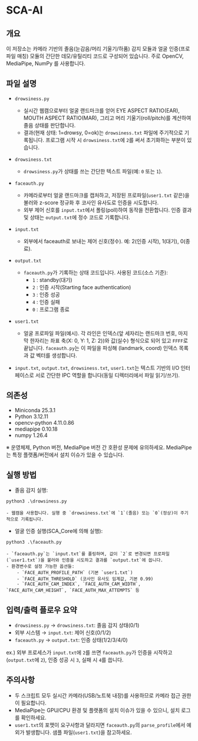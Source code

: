 # SCA-AI

## 개요

이 저장소는 카메라 기반의 졸음(눈감음/머리 기울기/하품) 감지 모듈과 얼굴 인증(프로파일 매칭) 모듈의 간단한 데모/유틸리티 코드로 구성되어 있습니다. 주로 OpenCV, MediaPipe, NumPy 를 사용합니다.

## 파일 설명

- `drowsiness.py`  
	- 실시간 웹캠으로부터 얼굴 랜드마크를 얻어 EYE ASPECT RATIO(EAR), MOUTH ASPECT RATIO(MAR), 그리고 머리 기울기(roll/pitch)를 계산하여 졸음 상태를 판단합니다.  
	- 결과(현재 상태: 1=drowsy, 0=ok)는 `drowsiness.txt` 파일에 주기적으로 기록됩니다. 프로그램 시작 시 `drowsiness.txt`에 `2`를 써서 초기화하는 부분이 있습니다.

- `drowsiness.txt`  
	- `drowsiness.py`가 상태를 쓰는 간단한 텍스트 파일(예: `0` 또는 `1`).

- `faceauth.py`  
	- 카메라로부터 얼굴 랜드마크를 캡처하고, 저장된 프로파일(`user1.txt` 같은)을 불러와 z-score 정규화 후 코사인 유사도로 인증을 시도합니다.  
	- 외부 제어 신호를 `input.txt`에서 폴링(poll)하여 동작을 전환합니다. 인증 결과 및 상태는 `output.txt`에 정수 코드로 기록합니다.

- `input.txt`  
	- 외부에서 faceauth로 보내는 제어 신호(정수). 예: 2(인증 시작), 1(대기), 0(종료).

- `output.txt`  
	- `faceauth.py`가 기록하는 상태 코드입니다. 사용된 코드(소스 기준):
		- `1` : standby(대기)
		- `2` : 인증 시작(Starting face authentication)
		- `3` : 인증 성공
		- `4` : 인증 실패
		- `0` : 프로그램 종료

- `user1.txt`  
	- 얼굴 프로파일 파일(예시). 각 라인은 인덱스(앞 세자리는 랜드마크 번호, 마지막 한자리는 좌표 축(X: 0, Y: 1, Z: 2))와 값(실수) 형식으로 되어 있고 `FFFF`로 끝납니다. `faceauth.py`는 이 파일을 파싱해 (landmark, coord) 인덱스 목록과 값 벡터를 생성합니다.

- `input.txt`, `output.txt`, `drowsiness.txt`, `user1.txt`는 텍스트 기반의 I/O 인터페이스로 서로 간단한 IPC 역할을 합니다(동일 디렉터리에서 파일 읽기/쓰기).

## 의존성

- Miniconda 25.3.1
- Python 3.12.11
- opencv-python 4.11.0.86
- mediapipe 0.10.18
- numpy 1.26.4

※ 운영체제, Python 버전, MediaPipe 버전 간 호환성 문제에 유의하세요. MediaPipe는 특정 플랫폼/버전에서 설치 이슈가 있을 수 있습니다.

## 실행 방법

- 졸음 감지 실행:

```cmd
python3 .\drowsiness.py
```

	- 웹캠을 사용합니다. 실행 중 `drowsiness.txt`에 `1`(졸음) 또는 `0`(정상)이 주기적으로 기록됩니다.

- 얼굴 인증 실행(SCA_Core에 의해 실행):

```cmd
python3 .\faceauth.py
```

	- `faceauth.py`는 `input.txt`를 폴링하며, 값이 `2`로 변경되면 프로파일(`user1.txt`)을 불러와 인증을 시도하고 결과를 `output.txt`에 씁니다.
	- 환경변수로 설정 가능한 옵션들:
		- `FACE_AUTH_PROFILE_PATH` (기본 `user1.txt`)
		- `FACE_AUTH_THRESHOLD` (코사인 유사도 임계값, 기본 0.99)
		- `FACE_AUTH_CAM_INDEX`, `FACE_AUTH_CAM_WIDTH`, `FACE_AUTH_CAM_HEIGHT`, `FACE_AUTH_MAX_ATTEMPTS` 등

## 입력/출력 플로우 요약

- `drowsiness.py` → `drowsiness.txt`: 졸음 감지 상태(0/1)
- 외부 시스템 → `input.txt`: 제어 신호(0/1/2)
- `faceauth.py` → `output.txt`: 인증 상태(1/2/3/4/0)

ex.) 외부 프로세스가 `input.txt`에 `2`를 쓰면 `faceauth.py`가 인증을 시작하고(`output.txt`에 `2`), 인증 성공 시 `3`, 실패 시 `4`를 씁니다.

## 주의사항

- 두 스크립트 모두 실시간 카메라(USB/노트북 내장)를 사용하므로 카메라 접근 권한이 필요합니다.  
- MediaPipe는 GPU/CPU 환경 및 플랫폼의 설치 이슈가 있을 수 있으니, 설치 로그를 확인하세요.  
- `user1.txt`의 포맷이 요구사항과 달라지면 `faceauth.py`의 `parse_profile`에서 예외가 발생합니다. 샘플 파일(`user1.txt`)을 참고하세요.